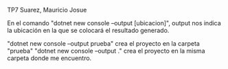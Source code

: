 TP7 Suarez, Mauricio Josue

En el comando "dotnet new console –output [ubicacion]", output nos indica la ubicación en la que se colocará el resultado generado.

"dotnet new console –output prueba" crea el proyecto en la carpeta "prueba"
"dotnet new console –output ." crea el proyecto en la misma carpeta donde me encuentro.
